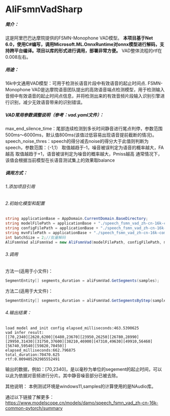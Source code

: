 # AliFsmnVadSharp
##### 简介：
这是阿里巴巴达摩院提供的FSMN-Monophone VAD模型。
**本项目基于Net 6.0，使用C#编写，调用Microsoft.ML.OnnxRuntime对onnx模型进行解码，支持跨平台编译。项目以库的形式进行调用，部署非常方便。**
VAD整体流程的rtf在0.008左右。

##### 用途：
16k中文通用VAD模型：可用于检测长语音片段中有效语音的起止时间点.
FSMN-Monophone VAD是达摩院语音团队提出的高效语音端点检测模型，用于检测输入音频中有效语音的起止时间点信息，并将检测出来的有效音频片段输入识别引擎进行识别，减少无效语音带来的识别错误。

##### VAD常用参数调整说明（参考：vad.yaml文件）：
max_end_silence_time：尾部连续检测到多长时间静音进行尾点判停，参数范围500ms～6000ms，默认值800ms(该值过低容易出现语音提前截断的情况)。
speech_noise_thres：speech的得分减去noise的得分大于此值则判断为speech，参数范围：（-1,1）
取值越趋于-1，噪音被误判定为语音的概率越大，FA越高
取值越趋于+1，语音被误判定为噪音的概率越大，Pmiss越高
通常情况下，该值会根据当前模型在长语音测试集上的效果取balance

##### 调用方式：
###### 1.添加项目引用
###### 2.初始化模型和配置
```csharp
string applicationBase = AppDomain.CurrentDomain.BaseDirectory;
string modelFilePath = applicationBase + "./speech_fsmn_vad_zh-cn-16k-common-pytorch/model.onnx";
string configFilePath = applicationBase + "./speech_fsmn_vad_zh-cn-16k-common-pytorch/vad.yaml";
string mvnFilePath = applicationBase + "./speech_fsmn_vad_zh-cn-16k-common-pytorch/vad.mvn";
int batchSize = 2;//批量解码
AliFsmnVad aliFsmnVad = new AliFsmnVad(modelFilePath, configFilePath, mvnFilePath, batchSize);
```
###### 3.调用
方法一(适用于小文件)：
```csharp
SegmentEntity[] segments_duration = aliFsmnVad.GetSegments(samples);
```
方法二(适用于大文件)：
```csharp
SegmentEntity[] segments_duration = aliFsmnVad.GetSegmentsByStep(samples);
```
###### 4.输出结果：
```
load model and init config elapsed_milliseconds:463.5390625
vad infer result:
[[70,2340][2620,6200][6480,23670][23950,26250][26780,28990][29950,31430][31750,37600][38210,46900][47310,49630][49910,56460][56740,59540][59820,70450]]
elapsed_milliseconds:662.796875
total_duration:70470.625
rtf:0.009405292985552491
```
输出的数据，例如：[70,2340]，是以毫秒为单位的segement的起止时间，可以以此为依据对音频进行分片。其中静音噪音部分已被去除。

其他说明：
本例测试环境是windows11,samples的计算使用的是NAudio库。

通过以下链接了解更多：
https://www.modelscope.cn/models/damo/speech_fsmn_vad_zh-cn-16k-common-pytorch/summary
